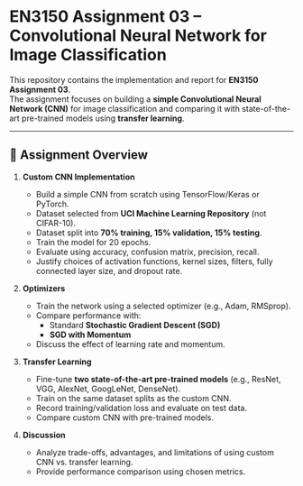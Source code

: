 # EN3150 Assignment 03 – Convolutional Neural Network for Image Classification

This repository contains the implementation and report for **EN3150 Assignment 03**.  
The assignment focuses on building a **simple Convolutional Neural Network (CNN)** for image classification and comparing it with state-of-the-art pre-trained models using **transfer learning**.

---

## 📌 Assignment Overview

1. **Custom CNN Implementation**
   - Build a simple CNN from scratch using TensorFlow/Keras or PyTorch.
   - Dataset selected from **UCI Machine Learning Repository** (not CIFAR-10).
   - Dataset split into **70% training, 15% validation, 15% testing**.
   - Train the model for 20 epochs.
   - Evaluate using accuracy, confusion matrix, precision, recall.
   - Justify choices of activation functions, kernel sizes, filters, fully connected layer size, and dropout rate.

2. **Optimizers**
   - Train the network using a selected optimizer (e.g., Adam, RMSprop).
   - Compare performance with:
     - Standard **Stochastic Gradient Descent (SGD)**
     - **SGD with Momentum**
   - Discuss the effect of learning rate and momentum.

3. **Transfer Learning**
   - Fine-tune **two state-of-the-art pre-trained models** (e.g., ResNet, VGG, AlexNet, GoogLeNet, DenseNet).
   - Train on the same dataset splits as the custom CNN.
   - Record training/validation loss and evaluate on test data.
   - Compare custom CNN with pre-trained models.

4. **Discussion**
   - Analyze trade-offs, advantages, and limitations of using custom CNN vs. transfer learning.
   - Provide performance comparison using chosen metrics.
   



